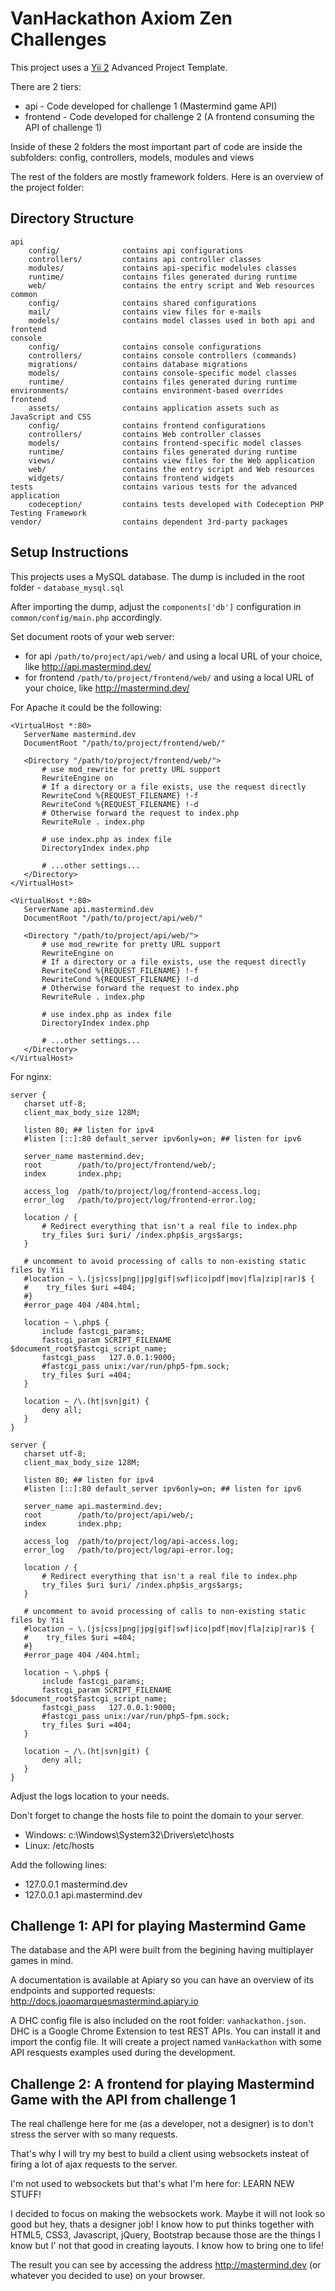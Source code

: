 VanHackathon Axiom Zen Challenges
=================================

This project uses a [Yii 2](http://www.yiiframework.com/) Advanced Project Template.

There are 2 tiers:

* api - Code developed for challenge 1 (Mastermind game API)
* frontend - Code developed for challenge 2 (A frontend consuming the API of challenge 1) 

Inside of these 2 folders the most important part of code are inside the subfolders: config, controllers, models, modules and views

The rest of the folders are mostly framework folders. Here is an overview of the project folder:


Directory Structure
-------------------

```
api
    config/              contains api configurations
    controllers/         contains api controller classes
    modules/             contains api-specific modelules classes
    runtime/             contains files generated during runtime
    web/                 contains the entry script and Web resources
common
    config/              contains shared configurations
    mail/                contains view files for e-mails
    models/              contains model classes used in both api and frontend
console
    config/              contains console configurations
    controllers/         contains console controllers (commands)
    migrations/          contains database migrations
    models/              contains console-specific model classes
    runtime/             contains files generated during runtime
environments/            contains environment-based overrides
frontend
    assets/              contains application assets such as JavaScript and CSS
    config/              contains frontend configurations
    controllers/         contains Web controller classes
    models/              contains frontend-specific model classes
    runtime/             contains files generated during runtime
    views/               contains view files for the Web application
    web/                 contains the entry script and Web resources
    widgets/             contains frontend widgets
tests                    contains various tests for the advanced application
    codeception/         contains tests developed with Codeception PHP Testing Framework
vendor/                  contains dependent 3rd-party packages
```


Setup Instructions
------------------

This projects uses a MySQL database. The dump is included in the root folder - `database_mysql.sql`

After importing the dump, adjust the `components['db']` configuration in `common/config/main.php` accordingly.

Set document roots of your web server:

* for api `/path/to/project/api/web/` and using a local URL of your choice, like http://api.mastermind.dev/
* for frontend `/path/to/project/frontend/web/` and using a local URL of your choice, like http://mastermind.dev/

For Apache it could be the following:

```
<VirtualHost *:80>
   ServerName mastermind.dev
   DocumentRoot "/path/to/project/frontend/web/"

   <Directory "/path/to/project/frontend/web/">
       # use mod_rewrite for pretty URL support
       RewriteEngine on
       # If a directory or a file exists, use the request directly
       RewriteCond %{REQUEST_FILENAME} !-f
       RewriteCond %{REQUEST_FILENAME} !-d
       # Otherwise forward the request to index.php
       RewriteRule . index.php

       # use index.php as index file
       DirectoryIndex index.php

       # ...other settings...
   </Directory>
</VirtualHost>

<VirtualHost *:80>
   ServerName api.mastermind.dev
   DocumentRoot "/path/to/project/api/web/"

   <Directory "/path/to/project/api/web/">
       # use mod_rewrite for pretty URL support
       RewriteEngine on
       # If a directory or a file exists, use the request directly
       RewriteCond %{REQUEST_FILENAME} !-f
       RewriteCond %{REQUEST_FILENAME} !-d
       # Otherwise forward the request to index.php
       RewriteRule . index.php

       # use index.php as index file
       DirectoryIndex index.php

       # ...other settings...
   </Directory>
</VirtualHost>
```

For nginx:

```
server {
   charset utf-8;
   client_max_body_size 128M;

   listen 80; ## listen for ipv4
   #listen [::]:80 default_server ipv6only=on; ## listen for ipv6

   server_name mastermind.dev;
   root        /path/to/project/frontend/web/;
   index       index.php;

   access_log  /path/to/project/log/frontend-access.log;
   error_log   /path/to/project/log/frontend-error.log;

   location / {
       # Redirect everything that isn't a real file to index.php
       try_files $uri $uri/ /index.php$is_args$args;
   }

   # uncomment to avoid processing of calls to non-existing static files by Yii
   #location ~ \.(js|css|png|jpg|gif|swf|ico|pdf|mov|fla|zip|rar)$ {
   #    try_files $uri =404;
   #}
   #error_page 404 /404.html;

   location ~ \.php$ {
       include fastcgi_params;
       fastcgi_param SCRIPT_FILENAME $document_root$fastcgi_script_name;
       fastcgi_pass   127.0.0.1:9000;
       #fastcgi_pass unix:/var/run/php5-fpm.sock;
       try_files $uri =404;
   }

   location ~ /\.(ht|svn|git) {
       deny all;
   }
}

server {
   charset utf-8;
   client_max_body_size 128M;

   listen 80; ## listen for ipv4
   #listen [::]:80 default_server ipv6only=on; ## listen for ipv6

   server_name api.mastermind.dev;
   root        /path/to/project/api/web/;
   index       index.php;

   access_log  /path/to/project/log/api-access.log;
   error_log   /path/to/project/log/api-error.log;

   location / {
       # Redirect everything that isn't a real file to index.php
       try_files $uri $uri/ /index.php$is_args$args;
   }

   # uncomment to avoid processing of calls to non-existing static files by Yii
   #location ~ \.(js|css|png|jpg|gif|swf|ico|pdf|mov|fla|zip|rar)$ {
   #    try_files $uri =404;
   #}
   #error_page 404 /404.html;

   location ~ \.php$ {
       include fastcgi_params;
       fastcgi_param SCRIPT_FILENAME $document_root$fastcgi_script_name;
       fastcgi_pass   127.0.0.1:9000;
       #fastcgi_pass unix:/var/run/php5-fpm.sock;
       try_files $uri =404;
   }

   location ~ /\.(ht|svn|git) {
       deny all;
   }
}
```

Adjust the logs location to your needs.

Don't forget to change the hosts file to point the domain to your server.
                
* Windows: c:\Windows\System32\Drivers\etc\hosts
* Linux: /etc/hosts
                
Add the following lines:

* 127.0.0.1     mastermind.dev
* 127.0.0.1     api.mastermind.dev



Challenge 1: API for playing Mastermind Game
--------------------------------------------

The database and the API were built from the begining having multiplayer games in mind.

A documentation is available at Apiary so you can have an overview of its endpoints and supported requests: http://docs.joaomarquesmastermind.apiary.io

A DHC config file is also included on the root folder: `vanhackathon.json`. DHC is a Google Chrome Extension to test REST APIs.
You can install it and import the config file. It will create a project named `VanHackathon` with some API resquests examples used during the development.


Challenge 2: A frontend for playing Mastermind Game with the API from challenge 1
---------------------------------------------------------------------------------

The real challenge here for me (as a developer, not a designer) is to don't stress the server with so many requests.

That's why I will try my best to build a client using websockets insteat of firing a lot of ajax requests to the server.

I'm not used to websockets but that's what I'm here for: LEARN NEW STUFF!

I decided to focus on making the websockets work. Maybe it will not look so good but hey, thats a designer job!
I know how to put thinks together with HTML5, CSS3, Javascript, jQuery, Bootstrap because those are the things I know but I' not that good in creating layouts.
I know how to bring one to life!

The result you can see by accessing the address http://mastermind.dev (or whatever you decided to use) on your browser.
